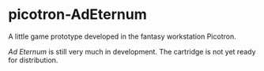 # picotron-AdEternum
A little game prototype developed in the fantasy workstation Picotron.  

*Ad Eternum* is still very much in development. The cartridge is not yet ready for distribution.